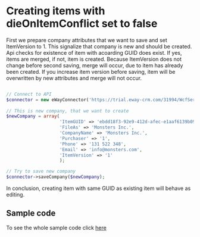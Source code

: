 
# Creating items with dieOnItemConflict set to false

First we prepare company attributes that we want to save and set ItemVersion to 1. This signalize that company is new and should be created. Api checks for existence of item with acoarding  GUID does exist. If yes, items are merged, if not, item is created. Because ItemVersion does not change before second saving, merge will occur, due to item has already been created. If you increase item version before saving, item will be overwritten by new attributes and merge will not occur.

```php

// Connect to API
$connector = new eWayConnector('https://trial.eway-crm.com/31994/WcfService/Service.svc/', 'api', 'ApiTrial@eWay-CRM');
    
// This is new company, that we want to create
$newCompany = array(
					'ItemGUID' => 'ebdd18f3-92e9-412d-afec-e1aaf6139b09',
					'FileAs' => 'Monsters Inc.', 
					'CompanyName' => 'Monsters Inc.',
					'Purchaser' => '1',
					'Phone' => '131 522 348',
					'Email' => 'info@monsters.com',
					'ItemVersion' => '1'
					);

// Try to save new company
$connector->saveCompany($newCompany);

```

In conclusion, creating item with same GUID as existing item will behave as editing.

## Sample code
To see the whole sample code click [here](sample_code.php)